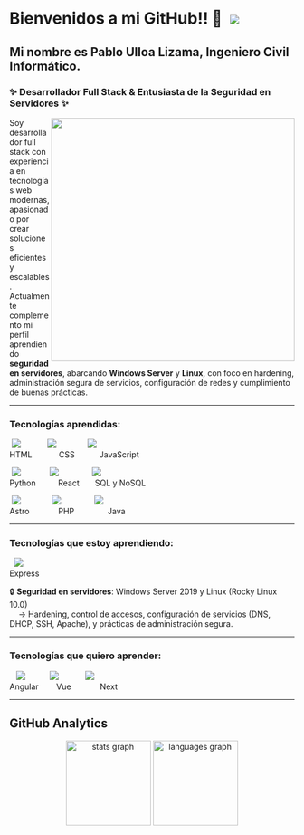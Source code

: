 # Bienvenidos a mi GitHub!! 👋 &nbsp;![](https://img.icons8.com/color/22/chile.png)

## Mi nombre es Pablo Ulloa Lizama, Ingeniero Civil Informático.  

### ✨ Desarrollador Full Stack & Entusiasta de la Seguridad en Servidores ✨

<img align="right" src="https://pablossrudi.github.io/portafolio_Js_bootstrap/src/assets/yo_nuevo.gif" width="430">

Soy desarrollador full stack con experiencia en tecnologías web modernas, apasionado por crear soluciones eficientes y escalables.  
Actualmente complemento mi perfil aprendiendo **seguridad en servidores**, abarcando **Windows Server** y **Linux**, con foco en hardening, administración segura de servicios, configuración de redes y cumplimiento de buenas prácticas.

---

### Tecnologías aprendidas:
&nbsp;![](https://img.icons8.com/color/30/html-5--v2.png)  &nbsp;&nbsp;&nbsp;&nbsp;&nbsp;&nbsp;&nbsp;&nbsp;&nbsp;&nbsp;&nbsp;![](https://img.icons8.com/color/30/css3.png)  &nbsp;&nbsp;&nbsp;&nbsp;&nbsp;&nbsp;&nbsp;&nbsp;&nbsp;&nbsp;&nbsp;&nbsp;&nbsp;![](https://img.icons8.com/color/30/javascript--v1.png)  
HTML &nbsp;&nbsp;&nbsp;&nbsp;&nbsp;&nbsp;&nbsp;&nbsp;&nbsp;&nbsp; CSS &nbsp;&nbsp;&nbsp;&nbsp;&nbsp;&nbsp;&nbsp;&nbsp;&nbsp; JavaScript

&nbsp;![](https://img.icons8.com/color/30/python--v1.png) &nbsp;&nbsp;&nbsp;&nbsp;&nbsp;&nbsp;&nbsp;&nbsp;&nbsp;&nbsp;&nbsp;&nbsp;![](https://img.icons8.com/office/25/react.png) &nbsp;&nbsp;&nbsp;&nbsp;&nbsp;&nbsp;&nbsp;&nbsp;&nbsp;&nbsp;&nbsp;&nbsp;&nbsp;&nbsp;![](https://img.icons8.com/fluency/25/database--v1.png)  
Python &nbsp;&nbsp;&nbsp;&nbsp;&nbsp;&nbsp;&nbsp;&nbsp; React &nbsp;&nbsp;&nbsp;&nbsp;&nbsp; SQL y NoSQL

&nbsp;![](https://img.icons8.com/nolan/25/astro.png) &nbsp;&nbsp;&nbsp;&nbsp;&nbsp;&nbsp;&nbsp;&nbsp;&nbsp;&nbsp;&nbsp;&nbsp;&nbsp;![](https://img.icons8.com/nolan/25/php.png) &nbsp;&nbsp;&nbsp;&nbsp;&nbsp;&nbsp;&nbsp;&nbsp;&nbsp;&nbsp;&nbsp;&nbsp;&nbsp;&nbsp;![](https://img.icons8.com/3d-fluency/25/java.png)  
Astro &nbsp;&nbsp;&nbsp;&nbsp;&nbsp;&nbsp;&nbsp;&nbsp;&nbsp;&nbsp;&nbsp; PHP &nbsp;&nbsp;&nbsp;&nbsp;&nbsp;&nbsp;&nbsp;&nbsp;&nbsp;&nbsp;&nbsp;&nbsp;&nbsp; Java &nbsp;&nbsp;&nbsp;&nbsp;&nbsp;&nbsp;

---

### Tecnologías que estoy aprendiendo:
&nbsp;&nbsp;![](https://img.icons8.com/nolan/25/express-js.png)  
Express  

🔒 **Seguridad en servidores**: Windows Server 2019 y Linux (Rocky Linux 10.0)  
&nbsp;&nbsp;&nbsp;&nbsp;→ Hardening, control de accesos, configuración de servicios (DNS, DHCP, SSH, Apache), y prácticas de administración segura.

---

### Tecnologías que quiero aprender:
&nbsp;&nbsp;&nbsp;![](https://img.icons8.com/external-tal-revivo-color-tal-revivo/25/external-angular-a-typescript-based-open-source-web-application-framework-logo-color-tal-revivo.png)  &nbsp;&nbsp;&nbsp;&nbsp;&nbsp;&nbsp;&nbsp;&nbsp;&nbsp;&nbsp;![](https://img.icons8.com/external-tal-revivo-shadow-tal-revivo/25/external-vuejs-an-open-source-javascript-framework-for-building-user-interfaces-and-single-page-applications-logo-shadow-tal-revivo.png) &nbsp;&nbsp;&nbsp;&nbsp;&nbsp;&nbsp;&nbsp;&nbsp;&nbsp;&nbsp;&nbsp;![](https://img.icons8.com/nolan/25/nextjs.png)  
Angular &nbsp;&nbsp;&nbsp;&nbsp;&nbsp;&nbsp; Vue &nbsp;&nbsp;&nbsp;&nbsp;&nbsp;&nbsp;&nbsp;&nbsp;&nbsp;&nbsp;&nbsp; Next

---

## GitHub Analytics

<div align="center">
  <img src="https://github-readme-stats.vercel.app/api?username=pablossrudi&hide_title=false&hide_rank=false&show_icons=true&include_all_commits=true&count_private=true&disable_animations=false&theme=dracula&locale=en&hide_border=false" height="150" alt="stats graph"  />
  <img src="https://github-readme-stats.vercel.app/api/top-langs?username=pablossrudi&locale=en&hide_title=false&layout=compact&card_width=320&langs_count=5&theme=dracula&hide_border=false" height="150" alt="languages graph"  />
</div>



<!--
**pablossrudi/pablossrudi** is a ✨ _special_ ✨ repository because its `README.md` (this file) appears on your GitHub profile.

Here are some ideas to get you started:

- 🔭 I’m currently working on ...
- 🌱 I’m currently learning ...
- 👯 I’m looking to collaborate on ...
- 🤔 I’m looking for help with ...
- 💬 Ask me about ...
- 📫 How to reach me: ...
- 😄 Pronouns: ...
- ⚡ Fun fact: ...
-->
